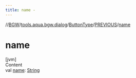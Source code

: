 ```yaml
---
title: name -
---
```

//[BGW](../../../../index.md)/[tools.aqua.bgw.dialog](../../index.md)/[ButtonType](../index.md)/[PREVIOUS](index.md)/[name](name.md)



# name  
[jvm]  
Content  
val [name](name.md): [String](https://kotlinlang.org/api/latest/jvm/stdlib/kotlin/-string/index.html)  



